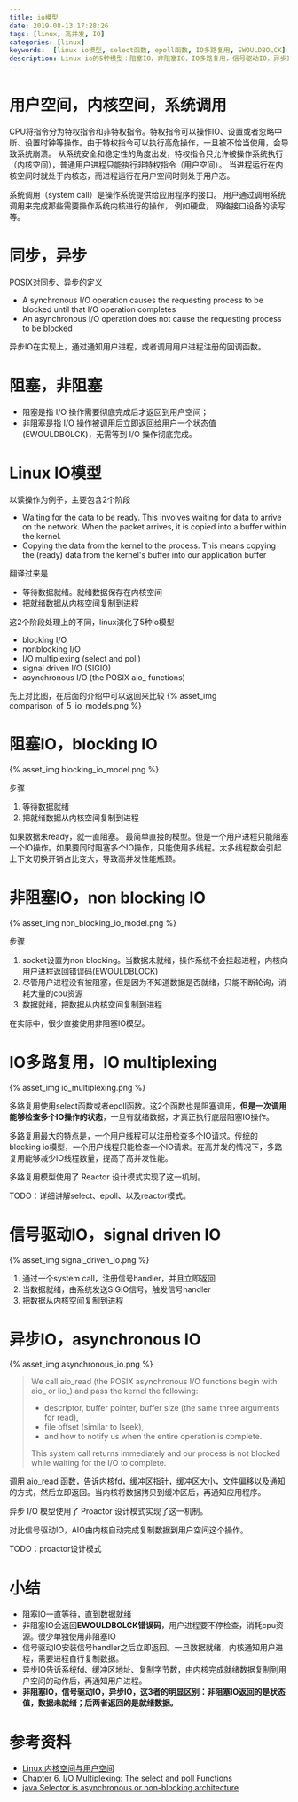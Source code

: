 ```yaml
---
title: io模型
date: 2019-08-13 17:28:26
tags: [linux, 高并发, IO]
categories: [linux] 
keywords:  [linux io模型, select函数, epoll函数, IO多路复用, EWOULDBOLCK]
description: Linux io的5种模型：阻塞IO，非阻塞IO，IO多路复用，信号驱动IO，异步IO。非阻塞IO返回EWOULDBOLCK错误码。IO多路复用使用select或者epoll函数。信号驱动IO安装信号处理器后立即返回。异步IO，数据就绪后由内核复制到用户空间。
---
```


# 用户空间，内核空间，系统调用

CPU将指令分为特权指令和非特权指令。特权指令可以操作IO、设置或者忽略中断、设置时钟等操作。由于特权指令可以执行高危操作，一旦被不恰当使用，会导致系统崩溃。
从系统安全和稳定性的角度出发，特权指令只允许被操作系统执行（内核空间），普通用户进程只能执行非特权指令（用户空间）。
当进程运行在内核空间时就处于内核态，而进程运行在用户空间时则处于用户态。

系统调用（system call）是操作系统提供给应用程序的接口。 用户通过调用系统调用来完成那些需要操作系统内核进行的操作， 例如硬盘， 网络接口设备的读写等。

# 同步，异步

POSIX对同步、异步的定义
- A synchronous I/O operation causes the requesting process to be blocked until that I/O operation completes
- An asynchronous I/O operation does not cause the requesting process to be blocked

异步IO在实现上，通过通知用户进程，或者调用用户进程注册的回调函数。

# 阻塞，非阻塞

- 阻塞是指 I/O 操作需要彻底完成后才返回到用户空间；
- 非阻塞是指 I/O 操作被调用后立即返回给用户一个状态值(EWOULDBOLCK)，无需等到 I/O 操作彻底完成。

# Linux IO模型

以读操作为例子，主要包含2个阶段
- Waiting for the data to be ready. This involves waiting for data to arrive on the network. When the packet arrives, it is copied into a buffer within the kernel.
- Copying the data from the kernel to the process. This means copying the (ready) data from the kernel's buffer into our application buffer

翻译过来是
- 等待数据就绪。就绪数据保存在内核空间
- 把就绪数据从内核空间复制到进程

这2个阶段处理上的不同，linux演化了5种io模型
- blocking I/O
- nonblocking I/O
- I/O multiplexing (select and poll)
- signal driven I/O (SIGIO)
- asynchronous I/O (the POSIX aio_ functions)
 
先上对比图，在后面的介绍中可以返回来比较
{% asset_img comparison_of_5_io_models.png %}

<!-- more -->

# 阻塞IO，blocking IO

{% asset_img blocking_io_model.png %}

步骤
1. 等待数据就绪
2. 把就绪数据从内核空间复制到进程

如果数据未ready，就一直阻塞。
最简单直接的模型。但是一个用户进程只能阻塞一个IO操作。如果要同时阻塞多个IO操作，只能使用多线程。太多线程数会引起上下文切换开销占比变大，导致高并发性能瓶颈。

# 非阻塞IO，non blocking IO

{% asset_img non_blocking_io_model.png %}

步骤
1. socket设置为non blocking。当数据未就绪，操作系统不会挂起进程，内核向用户进程返回错误码(EWOULDBLOCK) 
2. 尽管用户进程没有被阻塞，但是因为不知道数据是否就绪，只能不断轮询，消耗大量的cpu资源
3. 数据就绪，把数据从内核空间复制到进程

在实际中，很少直接使用非阻塞IO模型。

# IO多路复用，IO multiplexing

{% asset_img io_multiplexing.png %}

多路复用使用select函数或者epoll函数。这2个函数也是阻塞调用，**但是一次调用能够检查多个IO操作的状态**，一旦有就绪数据，才真正执行底层阻塞IO操作。

多路复用最大的特点是，一个用户线程可以注册检查多个IO请求。传统的blocking io模型，一个用户线程只能检查一个IO请求。在高并发的情况下，多路复用能够减少IO线程数量，提高了高并发性能。

多路复用模型使用了 Reactor 设计模式实现了这一机制。

TODO：详细讲解select、epoll、以及reactor模式。

# 信号驱动IO，signal driven IO

{% asset_img signal_driven_io.png %}

1. 通过一个system call，注册信号handler，并且立即返回
2. 当数据就绪，由系统发送SIGIO信号，触发信号handler
3. 把数据从内核空间复制到进程


# 异步IO，asynchronous IO

{% asset_img asynchronous_io.png %}

>We call aio_read (the POSIX asynchronous I/O functions begin with aio_ or lio_) and pass the kernel the following:
>
>   - descriptor, buffer pointer, buffer size (the same three arguments for read),
>   - file offset (similar to lseek),
>   - and how to notify us when the entire operation is complete.
>
>This system call returns immediately and our process is not blocked while waiting for the I/O to complete.

调用 aio_read 函数，告诉内核fd，缓冲区指针，缓冲区大小，文件偏移以及通知的方式，然后立即返回。当内核将数据拷贝到缓冲区后，再通知应用程序。

异步 I/O 模型使用了 Proactor 设计模式实现了这一机制。

对比信号驱动IO，AIO由内核自动完成复制数据到用户空间这个操作。

TODO：proactor设计模式

# 小结

- 阻塞IO一直等待，直到数据就绪
- 非阻塞IO会返回**EWOULDBOLCK错误码**，用户进程要不停检查，消耗cpu资源。很少单独使用非阻塞IO
- 信号驱动IO安装信号handler之后立即返回。一旦数据就绪，内核通知用户进程，需要进程自行复制数据。
- 异步IO告诉系统fd、缓冲区地址、复制字节数，由内核完成就绪数据复制到用户空间的动作后，再通知用户进程。
- **非阻塞IO，信号驱动IO，异步IO，这3者的明显区别：非阻塞IO返回的是状态值，数据未就绪；后两者返回的是就绪数据。**

# 参考资料

- [Linux 内核空间与用户空间](https://www.cnblogs.com/sparkdev/p/8410350.html)
- [Chapter 6. I/O Multiplexing: The select and poll Functions](https://notes.shichao.io/unp/ch6/)
- [java Selector is asynchronous or non-blocking architecture](https://stackoverflow.com/questions/17615272/java-selector-is-asynchronous-or-non-blocking-architecture)
 
